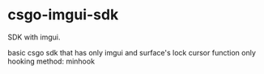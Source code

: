# csgo-imgui-sdk
SDK with imgui.

basic csgo sdk that has only imgui and surface's lock cursor function only
hooking method: minhook
